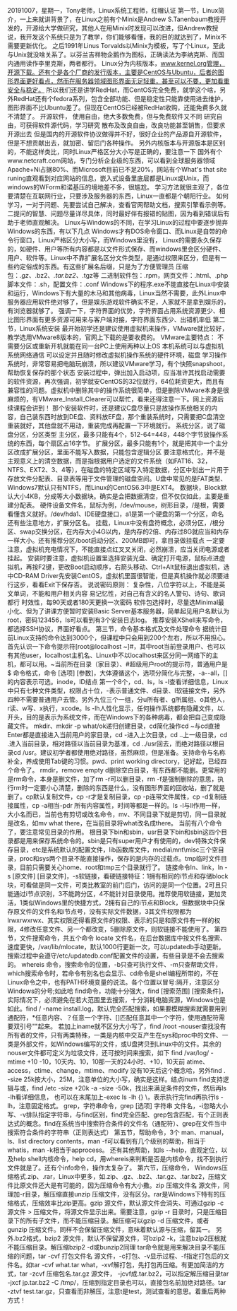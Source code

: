 20191007，星期一，Tony老师，Linux系统工程师，红帽认证
第一节，Linux简介，一上来就讲背景了，在Linux之前有个Minix是Andrew S.Tanenbaum教授开发的，开源给大学做研究，其他人在用Minix时发现可以改进，但Andrew教授说，我开发这个系统只是为了教学，你们能够看懂，我的目的就达到了，Minix不需要更新优化。
之后1991年Linus Torvalds以Minix为模板，写了个Linux，至此与Unix就没啥关系了。以芬兰吉祥物企鹅作为图标，正确读法为李纳克斯、而国内通用读作李里克斯，两者都行。
Linux分为内核版本，www.kernel.org管理，开源下载。还有个是各个厂商的发行版本，主要是CentOS与Ubuntu，后者的图形界面更好看点，然而在服务器领域图形界面无足轻重，甚至可以不要，更加看重安全与稳定。
所以我们还是讲学RedHat，而CentOS完全免费，就学这个啥，另外RedHat还有个fedora系列，包含全部功能、但是稳定性只能靠使用进去维护，图形界面不比Ubuntu差了。但现在CentOS已经被RedHat收购，还能免费多久就不清楚了。
开源软件，
    使用自由，绝大多数免费，但与免费软件又不同
    研究自由，可获得软件源代码，学习研究
    散布及改良自由，改良功能甚至销售，但要求开源出去
但是国内的开源软件协议做得并不好，很好企业的产品源自开源软件，但是不想贡献出去，就加密、留后门各种操作。
另外内核版本与开源版本是区别的，不能这样类比，同时Linux严格区分大小写是正确的，要注意一下
国外有个www.netcraft.com网站，专门分析企业级的东西，可以看到全球服务器领域Apache+Ni占据80%、而Microsoft目前已不足20%，网站有个What's that site runing直观看到对应网站的信息，嵌入式设备里底层都是Linux或Unix，而windows的WForm和诺基压的境地差不多，很尴尬。
学习方法就很主观了，各位要清楚在互联网行业，只要涉及服务器的东西，Linux一直都是个朝阳行业。
如何学习，一对于问题、先要尝试自己解决，查看官网帮助文档，搜索引擎看示例等。二提问的智慧、问题尽量详尽具体，同时最好伴有报错的贴图，因为看到错误后有助于老师直观解决。
Linux与Windows的不同，在学习Linux的过程中要逐步抛弃Windows的东西，有以下几点
    Windows才有DOS命令窗口、而Linux是自带的命令行窗口，Linux严格区分大小写，而Windows里没有，
    Linux的需要永久保存的，如硬件、用户等所有内容都是以文件形式保存、而windows里会区分硬件、用户、软件等。Linux中不靠扩展名区分文件类型，是通过权限来区分，但是有一些约定俗成的东西。有这些扩展名后缀，只是为了方便管理员
    压缩包：*.gz、*.bz2、*.tar.bz2、*.tgz等
    二进制软件包：.rpm，网页文件：.html、.php
    脚本文件：.sh，配置文件：.conf
    Windows下的程序.exe不能直接在Linux中安装和运行，Windows下有大量的木马和其他病毒，Linux当然不需要，此外Linux中服务器应用软件绝对够了，但是娱乐游戏软件确实不足，人家就不是拿到娱乐的，有浏览器就够了。
强调一下，字符界面的优势，字符界面占用系统资源更少、相比图形界面有更多资源可用来与客户端对接，字符界面东西少、出错机率低
第二节，Linux系统安装
最开始初学还是建议使用虚拟机来操作，VMware就比较好，教学选用VMware8版本的，官网上下载的是要收费的。
    VMware主要特点：
    不需要分区或重新开机就能在同一台PC上使用两种以上OS
    本机系统可以与虚拟机系统网络通信
    可以设定并且随时修改虚拟机操作系统的硬件环境，磁盘
    学习操作系统时，非常容易把电脑玩崩溃，所以建议VMware学习，有个快照snapshoot，帮助恢复保存的那个状态
安装过程中，弹出加入启动项，应当准许其找启动需要的软件资源，再次强调，初学就安CentOS的32位就行，64位耗资更大，而且有兼容性的问题。虚拟机中删除其中的操作系统很简单，但是删除VMware本身是很麻烦的，有VMware_Install_Clearer可以帮忙，看来还得注意一下。网上资源后续课程会讲到！
那个安装软件时，还是建议C盘尽量只是放操作系统相关的内容，自己装东西时放到DE盘、资料放EF盘，那个重装系统时，只需要把C盘清空重装就好，其他盘就不用动，重装完成再配置一下环境就行。
系统分区，说了磁盘分区，分区类型
    主分区，最多只能有4个，512-64=448，448个字节放操作系统的东西，每个扇区占16字节。
    扩展分区，最多只能有1个，就是把其中一个主分区改成扩展分区，里面不能写入数据，只能包含逻辑分区
要注意格式化，并不是主观意义上的清空数据，而是指根据用户选定的文件系统（如FAT16、32，NTFS、EXT2、3、4等），在磁盘的特定区域写入特定数据，分区中划出一片用于存放文件分配表、目录表等用于文件管理的磁盘空间。U盘中常见的是FAT类型、Windows7默认只有NTFS，而Linux的CentOS6.3中是EXT4。
    数据块，Block默认大小4KB，分成等大小数据块。确实是会把数据清空，但不仅仅如此，主要是重建分配表。
硬件设备文件名，鼠标为例，/dev/mouse，树形目录，/是根，需要看懂含义就好。/dev/hda1、IDE硬盘接口，a1是第一个硬盘的第一个分区，命名还有些注意地方，扩展分区名。
挂载，Linux中没有盘符概念，必须分区，/根分区、swap交换分区，在内存大小4G以内，是内存的2倍、内存过8G就应当和内存一样大小。还有推荐分区/boot启动分区、200MB即可，拿目录做挂载点
一定要注意，虚拟机充电情况下，不能直接点红叉叉关闭，必然崩溃，应当关闭电源或者挂起。
安装时要注意，虚拟机设置里选择安装光盘、确定打开电源，鼠标点进虚拟机，再按F2键，更改Boot启动顺序，右箭头移动、Ctrl+Alt鼠标退出虚拟机，选中CD-RAM Driver先安装CentOS，虚拟机里面很智能，但是真机操作就必须要进行这步，看看Exit下保存否。
说说密码原则：
    复杂性，八位字符以上，不能是英文单词，不能和用户相关内容
    易记忆性，对自己有含义的名人警句、诗句、歌词都行
    时效性，每90天或者180天更换一次密码
软件包选择时，尽量选Minimal最小化、但为了讲课方便暂时安装Basic Server基本服务器，简单起见用户名默认为root，密码123456，ls可以看到有3个安装日志log。
推荐安装XShell来写命令，都选择SSH协议，界面好看点。
第三节，命令基本格式及文件处理命令
据统计目前Linux支持的命令达到3000个，但课程中只会用到200个左右，所以不用担心。首先认识一下命令提示符[root@localhost ~]#，其中root当前登录用户、也可以有其他user，localhost主机名、Linux中不以localhost来区分同一网络下的主机，都可以用。~当前所在目录（家目录）、#超级用户root的提示符，普通用户是$
    命令格式，命令 [选项] [参数]，大体遵循这个，选项分简化与完整，-a\--all，[]的内容表示可选。inode，ID结点
第一个8个，cd、ls，ls -l查看详细信息，Linux中只有七种文件类型，权限占十位，-表示普通文件、d目录、l软链接文件，另外四种不需要普通用户去管。另外九位三个一组，分u所有者、g所属组、o其他人，r读、w写、x执行，xcode。ls -lh人性化显示，任何操作系统都有隐藏文件，以.开头，目的是表示为系统文件，而在Windows下的各种病毒，都会把自己变成隐藏文件。
    mkdir、mkdir -p what/ok递归创建目录，cd简化操作cd ~与cd直接Enter都是直接进入当前用户的家目录，cd -进入上次目录，cd ..上一级目录，cd .进入当前目录，相对路径以当前目录为基准，cd ../usr回去，而绝对路径以根目录cd /usr。建议初学者都使用绝对路径，虽然麻烦，但是准备。支持命令与名称补全，养成使用Tab键的习惯。pwd、print working directory，记好起，已经四个命令了。
rmdir，remove empty d删除空白目录，有东西都不能删。更常用的是rm命令，本身是删文件，加了rm -r可以删目录，rm -f是强制删除的意思，执行rm时一定要小心清楚，删除的东西是什么，没有图形界面的回收站，删了就是删了。cp默认复制文件，cp -r才是复制目录，cp -p连带文件属性，cp -d复制链接属性，cp -a相当-pdr
所有内容属性，时间等都是一样的。ls -l与ll作用一样，大小名而已，当前也有剪切或改名命令，mv、不同目录下就是剪切，同一目录就是改名，如mv what there，在当前目录将what改名成there。
当前有八个命令了，要注意常见目录的作用。
    根目录下bin和sbin，usr目录下bin和sbin这四个目录都是用来保存系统命令的。sbin是只有super用户才有使用的，dev特殊文件保存目录，etc是系统默认的配置文件，lib函数库文件，media\mnt\misc三个空目录，proc和sys两个目录不能直接操作，保存的是内存的过载点。tmp临时文件目录，目前只需要关心home、root和tmp三个目录就行了。
链接命令ln、link，ln -s [原文件] [目录文件]，-s软链接，看硬链接特征：1拥有相同的i节点和存储block块，可看做是同一文件，可类比教室的前门后门，访问的是同一个位置。2可且只能通过i节点识别，3不能跨分区，4不能针对目录使用。推荐使用软链接，更加灵活，1类似Windows里的快捷方式，2拥有自己的i节点和Block，但数据块中只保存原文件的文件名和i节点号，没有实际文件数据，3其文件权限都为lrwxrwxrwx、其实权限还得看原文件的权限、表示的只是和原文件有一样的权限，4修改任意文件、另一个都改变，5删除原文件，则软链接不能使用了。
第四节，文件搜索命令，共五个命令
locate 文件名，在后台数据库中按文件名搜索、速度更快，/var/lib/mlocate，默认1000行更新一次，可以updatedb手动更新。搜索过程中会遵守/etc/updatedb.conf配置文件的设置，有些目录是不会去搜索的。
whereis 命令，搜索命令的位置，-b只查可执行文件、-m只查帮助文件，which搜索命令时，若命令有别名也会显示、cd命令是shell编程所带的，不在Linux命令之中，也有PATH环境变量的说法。各个位置以冒号:隔开，注意区分Windows的分号;如此哈
find命令，功能十分强大，find [搜索范围] [搜索条件]，实际情况下，必须避免在若大范围里去搜索，十分消耗电脑资源，Windows也是如此。find / -name install.log，默认完全匹配搜索，如果要模糊搜索就需要用到通配符，*任意内容、？任意一个字符、[]匹配任意其中一个字符，使用通配符需要双引号""起来。
    若加上iname就不区分大小写了，find /root -nouser查找没有所有者的文件，只有两类特殊，一类是内核中交互产生在sys和proc中的文件、一类是外部文件，如Windows编写的文件，或U盘拷贝到Linux中的文件。其余的nouser文件都可定义为垃圾文件，还可按时间来搜索，如下
        find /var/log/ -mtime +10
        -10，10天内、10，10那一天的24小时、+10，10天前
        atime、access，ctime、change，mtime、modify
        没有10天后这个概念哈，另外find . -size 25k按大小，25M，注意单位的大小写，确实是这样。结点inum
    find支持逻辑与或，find /etc -size +20k -a -size -50k，找出来满足条件的文件，然后再ls -lh看详细信息，
    也可以在末尾加上-exec ls -lh {} \，表示执行完find再执行ls -lh，注意固定格式。
grep，字符串命令，grep [选项] 字符串 文件名，-i忽略大小写、-v排队指定字符串，与find区别，find完全匹配、grep包含匹配，有个正则表达式的概念。find在系统当中搜索符合条件的文件名（通配符）、grep在文件当中搜索符合条件的字符串（正则表达式）
第五节，帮助命令，3个
man、manual，ls、list directory contents，man -f可以看到有几个级别的帮助，相当于whatis，man -k相当于approcess。
还有其他帮助，如ls --help，直观定位，以及help shell内核命令，help cd，用whereis来判断是否是内核命令，找不到执行文件就是了。还有个info命令，操作太复杂了。
第六节，压缩命令，
Windows压缩格式.zip、.rar，Linux中更多，如.zip、.gz、.bz2、.tar.gz、.tar.bz2，压缩文件比原文件还大是有可能的，因为压缩命令有大小撒。zip 压缩文件名 源文件，同理加-r目录，解压缩直接unzip 压缩文件，没有区分。rar是Windows下特有的压缩格式，压缩效率比zip更高。gzip 源文件，默认源文件会消失、可通过gzip -c 源文件 > 压缩文件，将源文件显示出来。需要注意，gzip -r 目录时，只是压缩目录下的所有子文件，而不能压缩目录。解压缩可以gzip -d 压缩文件，或者 gunzip 压缩文件。同样不会保留压缩文件，意味着默认源与压缩，留其一。
另外.bz2格式，bzip2 源文件，默认不保留源文件，可bzip2 -k，注意bzip2压根就不能压缩目录。解压缩bzip2 -d或bunzip2同理
    tar命令就是用来解决目录不能压缩的问题，tar -cvf 打包文件名 源文件，-c打包、-v显示过程、-f指定打包后的文件名。如tar -cvf what.tar what，-xvf解打包，先打包再压缩。有更加简洁的方式，tar -zcvf 压缩包名.tar.gz 源文件，
    -jcvf成.tar.bz2，可以指定解压缩目录tar -jxcf jp.tar.bz2 -C /tmp/，压缩到指定目录也可以，直接包名前加绝对路径。tar -ztvf test.tar.gz，只查看而非解压，注意t是test，测试查看的意思。着重后两种方式！
